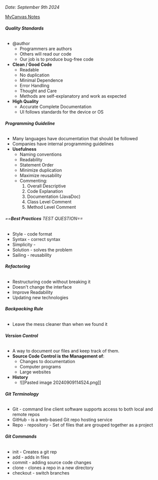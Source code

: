 *Date: September 9th 2024*

[MyCanvas Notes](https://mycanvas.mohawkcollege.ca/courses/107218/files/20633647?module_item_id=5794362)
###### **Quality Standards**
- @author
	- Programmers are authors
	- Others will read our code 
	- Our job is to produce bug-free code
- **Clean / Good Code**
	- Readable 
	- No duplication
	- Minimal Dependence 
	- Error Handling 
	- Thought and Care
	- Methods are self-explanatory and work as expected 
- **High Quality**
	- Accurate Complete Documentation 
	- UI follows standards for the device or OS
###### **Programming Guideline**
- Many languages have documentation that should be followed
- Companies have internal programming guidelines 
- **Usefulness**
	- Naming conventions 
	- Readability 
	- Statement Order
	- Minimize duplication 
	- Maximize reusability 
	- Commenting: 
		1. Overall Descriptive
		2. Code Explanation
		3. Documentation (JavaDoc)
		4. Class Level Comment
		5. Method Level Comment

###### ==**Best Practices** TEST QUESTION==
- Style - code format
- Syntax - correct syntax
- Simplicity - 
- Solution - solves the problem
- Sailing - reusability 

###### **Refactoring**
- Restructuring code without breaking it 
- Doesn't change the interface
- Improve Readability 
- Updating new technologies 
###### **Backpacking Rule**
- Leave the mess cleaner than when we found it 
###### **Version Control**
- A way to document our files and keep track of them. 
- **Source Code Control is the Management of**:
	- Changes to documentation
	- Computer programs
	- Large websites 
- **History**
	- ![[Pasted image 20240909114524.png]]

###### **Git Terminology**
- Git - command line client software supports access to both local and remote repos
- GitHub - is a web-based Git repo hosting service 
- Repo - repository - Set of files that are grouped together as a project 

###### **Git Commands**
- init - Creates a git rep
- add - adds in files
- commit - adding source code changes
- clone - clones a repo in a new directory 
- checkout - switch branches